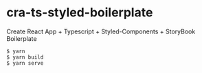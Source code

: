 # cra-ts-styled-boilerplate
Create React App + Typescript + Styled-Components + StoryBook Boilerplate

```
$ yarn
$ yarn build
$ yarn serve
```
